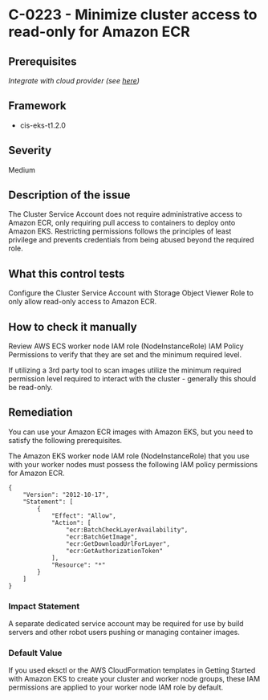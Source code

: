 # C-0223 - Minimize cluster access to read-only for Amazon ECR

## Prerequisites
 *Integrate with cloud provider (see [here](https://hub.armosec.io/docs/kubescape-integration-with-cloud-providers))*
 
## Framework
* cis-eks-t1.2.0
 
## Severity
Medium

## Description of the issue
The Cluster Service Account does not require administrative access to Amazon ECR, only requiring pull access to containers to deploy onto Amazon EKS. Restricting permissions follows the principles of least privilege and prevents credentials from being abused beyond the required role.
 
## What this control tests 
Configure the Cluster Service Account with Storage Object Viewer Role to only allow read-only access to Amazon ECR.
 
## How to check it manually 
Review AWS ECS worker node IAM role (NodeInstanceRole) IAM Policy Permissions to verify that they are set and the minimum required level.

 If utilizing a 3rd party tool to scan images utilize the minimum required permission level required to interact with the cluster - generally this should be read-only.
 
## Remediation
You can use your Amazon ECR images with Amazon EKS, but you need to satisfy the following prerequisites.

 The Amazon EKS worker node IAM role (NodeInstanceRole) that you use with your worker nodes must possess the following IAM policy permissions for Amazon ECR.

 
```
{
    "Version": "2012-10-17",
    "Statement": [
        {
            "Effect": "Allow",
            "Action": [
                "ecr:BatchCheckLayerAvailability",
                "ecr:BatchGetImage",
                "ecr:GetDownloadUrlForLayer",
                "ecr:GetAuthorizationToken"
            ],
            "Resource": "*"
        }
    ]
}

```
 
### Impact Statement
A separate dedicated service account may be required for use by build servers and other robot users pushing or managing container images.
 
### Default Value
If you used eksctl or the AWS CloudFormation templates in Getting Started with Amazon EKS to create your cluster and worker node groups, these IAM permissions are applied to your worker node IAM role by default.
 
